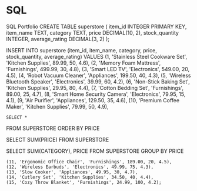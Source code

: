 # SQL
SQL Portfolio
CREATE TABLE superstore (
    item_id INTEGER PRIMARY KEY,
    item_name TEXT,
    category TEXT,
    price DECIMAL(10, 2),
    stock_quantity INTEGER,
    average_rating DECIMAL(3, 2)
);

INSERT INTO superstore (item_id, item_name, category, price, stock_quantity, average_rating)
VALUES
    (1, 'Stainless Steel Cookware Set', 'Kitchen Supplies', 89.99, 50, 4.6),
    (2, 'Memory Foam Mattress', 'Furnishings', 499.99, 30, 4.8),
    (3, 'Smart LED TV', 'Electronics', 549.00, 20, 4.5),
    (4, 'Robot Vacuum Cleaner', 'Appliances', 199.50, 40, 4.3),
    (5, 'Wireless Bluetooth Speaker', 'Electronics', 39.99, 60, 4.2),
    (6, 'Non-Stick Baking Set', 'Kitchen Supplies', 29.95, 80, 4.4),
    (7, 'Cotton Bedding Set', 'Furnishings', 89.00, 25, 4.7),
    (8, 'Smart Home Security Camera', 'Electronics', 79.95, 15, 4.1),
    (9, 'Air Purifier', 'Appliances', 129.50, 35, 4.6),
    (10, 'Premium Coffee Maker', 'Kitchen Supplies', 79.99, 50, 4.9),

    SELECT *
FROM SUPERSTORE
ORDER BY PRICE

SELECT SUM(PRICE)
FROM SUPERSTORE

SELECT SUM(CATEGORY), PRICE
FROM SUPERSTORE
GROUP BY PRICE

    (11, 'Ergonomic Office Chair', 'Furnishings', 189.00, 20, 4.5),
    (12, 'Wireless Earbuds', 'Electronics', 49.99, 75, 4.3),
    (13, 'Slow Cooker', 'Appliances', 49.95, 30, 4.7),
    (14, 'Cutlery Set', 'Kitchen Supplies', 34.50, 40, 4.4),
    (15, 'Cozy Throw Blanket', 'Furnishings', 24.99, 100, 4.2);

